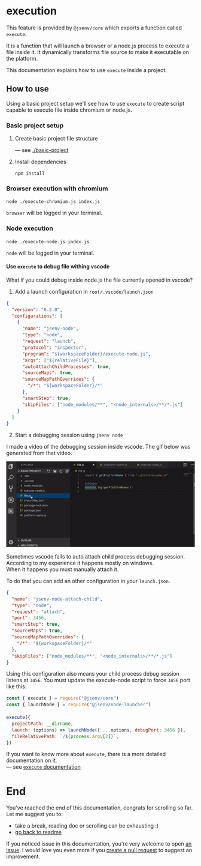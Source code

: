 # execution

This feature is provided by `@jsenv/core` which exports a function called `execute`.<br />

It is a function that will launch a browser or a node.js process to execute a file inside it.
It dynamically transforms file source to make it executable on the platform.

This documentation explains how to use `execute` inside a project.

## How to use

Using a basic project setup we'll see how to use `execute` to create script capable to execute file inside chromium or node.js.

### Basic project setup

1. Create basic project file structure

   — see [./basic-project](./basic-project)

2. Install dependencies

   ```console
   npm install
   ```

### Browser execution with chromium

```console
node ./execute-chromium.js index.js
```

`browser` will be logged in your terminal.

### Node execution

```console
node ./execute-node.js index.js
```

`node` will be logged in your terminal.

#### Use `execute` to debug file withing vscode

What if you could debug inside node.js the file currently opened in vscode?<br />

1. Add a launch configuration in `root/.vscode/launch.json`

```json
{
  "version": "0.2.0",
  "configurations": [
    {
      "name": "jsenv-node",
      "type": "node",
      "request": "launch",
      "protocol": "inspector",
      "program": "${workspaceFolder}/execute-node.js",
      "args": ["${relativeFile}"],
      "autoAttachChildProcesses": true,
      "sourceMaps": true,
      "sourceMapPathOverrides": {
        "/*": "${workspaceFolder}/*"
      },
      "smartStep": true,
      "skipFiles": ["node_modules/**", "<node_internals>/**/*.js"]
    }
  ]
}
```

2. Start a debugging session using `jsenv node`

I made a video of the debugging session inside vscode. The gif below was generated from that video.

![vscode debug node gif](./vscode-debug-node.gif)

Sometimes vscode fails to auto attach child process debugging session.<br />
According to my experience it happens mostly on windows.<br />
When it happens you must manually attach it.<br />

To do that you can add an other configuration in your `launch.json`.

```json
{
  "name": "jsenv-node-attach-child",
  "type": "node",
  "request": "attach",
  "port": 3456,
  "smartStep": true,
  "sourceMaps": true,
  "sourceMapPathOverrides": {
    "/*": "${workspaceFolder}/*"
  },
  "skipFiles": ["node_modules/**", "<node_internals>/**/*.js"]
}
```

Using this configuration also means your child process debug session listens at `3456`. You must update the execute-node script to force `3456` port like this:

```js
const { execute } = require("@jsenv/core")
const { launchNode } = require("@jsenv/node-launcher")

execute({
  projectPath: __dirname,
  launch: (options) => launchNode({ ...options, debugPort: 3456 }),
  fileRelativePath: `/${process.argv[2]}`,
})
```

If you want to know more about `execute`, there is a more detailed documentation on it.<br />
— see [`execute` documentation](./execute-doc.md)

# End

You've reached the end of this documentation, congrats for scrolling so far.<br />
Let me suggest you to:

- take a break, reading doc or scrolling can be exhausting :)
- [go back to readme](../../README.md#how-to-use)

If you noticed issue in this documentation, you're very welcome to open [an issue](https://github.com/jsenv/jsenv-core/issues). I would love you even more if you [create a pull request](https://github.com/jsenv/jsenv-core/pulls) to suggest an improvement.
